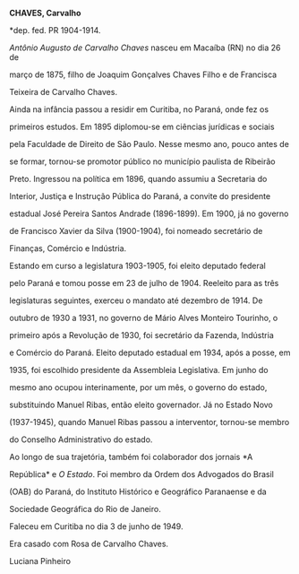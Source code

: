 **CHAVES, Carvalho**



\*dep. fed. PR 1904-1914.



*Antônio Augusto de Carvalho Chaves* nasceu em Macaíba (RN) no dia 26 de

março de 1875, filho de Joaquim Gonçalves Chaves Filho e de Francisca

Teixeira de Carvalho Chaves.



Ainda na infância passou a residir em Curitiba, no Paraná, onde fez os

primeiros estudos. Em 1895 diplomou-se em ciências jurídicas e sociais

pela Faculdade de Direito de São Paulo. Nesse mesmo ano, pouco antes de

se formar, tornou-se promotor público no município paulista de Ribeirão

Preto. Ingressou na política em 1896, quando assumiu a Secretaria do

Interior, Justiça e Instrução Pública do Paraná, a convite do presidente

estadual José Pereira Santos Andrade (1896-1899). Em 1900, já no governo

de Francisco Xavier da Silva (1900-1904), foi nomeado secretário de

Finanças, Comércio e Indústria.



Estando em curso a legislatura 1903-1905, foi eleito deputado federal

pelo Paraná e tomou posse em 23 de julho de 1904. Reeleito para as três

legislaturas seguintes, exerceu o mandato até dezembro de 1914. De

outubro de 1930 a 1931, no governo de Mário Alves Monteiro Tourinho, o

primeiro após a Revolução de 1930, foi secretário da Fazenda, Indústria

e Comércio do Paraná. Eleito deputado estadual em 1934, após a posse, em

1935, foi escolhido presidente da Assembleia Legislativa. Em junho do

mesmo ano ocupou interinamente, por um mês, o governo do estado,

substituindo Manuel Ribas, então eleito governador. Já no Estado Novo

(1937-1945), quando Manuel Ribas passou a interventor, tornou-se membro

do Conselho Administrativo do estado.



Ao longo de sua trajetória, também foi colaborador dos jornais *A

República* e *O Estado*. Foi membro da Ordem dos Advogados do Brasil

(OAB) do Paraná, do Instituto Histórico e Geográfico Paranaense e da

Sociedade Geográfica do Rio de Janeiro.



Faleceu em Curitiba no dia 3 de junho de 1949.



Era casado com Rosa de Carvalho Chaves.



Luciana Pinheiro



